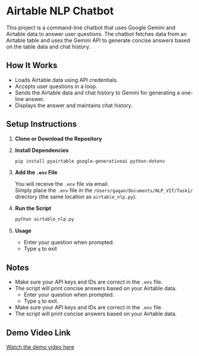 # Airtable NLP Chatbot

This project is a command-line chatbot that uses Google Gemini and Airtable data to answer user questions. The chatbot fetches data from an Airtable table and uses the Gemini API to generate concise answers based on the table data and chat history.

## How It Works

- Loads Airtable data using API credentials.
- Accepts user questions in a loop.
- Sends the Airtable data and chat history to Gemini for generating a one-line answer.
- Displays the answer and maintains chat history.

## Setup Instructions

1. **Clone or Download the Repository**

2. **Install Dependencies**

   ```bash
   pip install pyairtable google-generativeai python-dotenv
   ```

3. **Add the `.env` File**

   You will receive the `.env` file via email.  
   Simply place the `.env` file in the `/Users/gagan/Documents/NLP_VIT/Task1/` directory (the same location as `airtable_nlp.py`).

4. **Run the Script**

   ```bash
   python airtable_nlp.py
   ```

5. **Usage**

   - Enter your question when prompted.
   - Type `q` to exit
## Notes

- Make sure your API keys and IDs are correct in the `.env` file.
- The script will print concise answers based on your Airtable data.
   - Enter your question when prompted.
   - Type `q` to exit.
- Make sure your API keys and IDs are correct in the `.env` file.
- The script will print concise answers based on your Airtable data.

## Demo Video Link

[Watch the demo video here](https://vimeo.com/1100875865?share=copy)